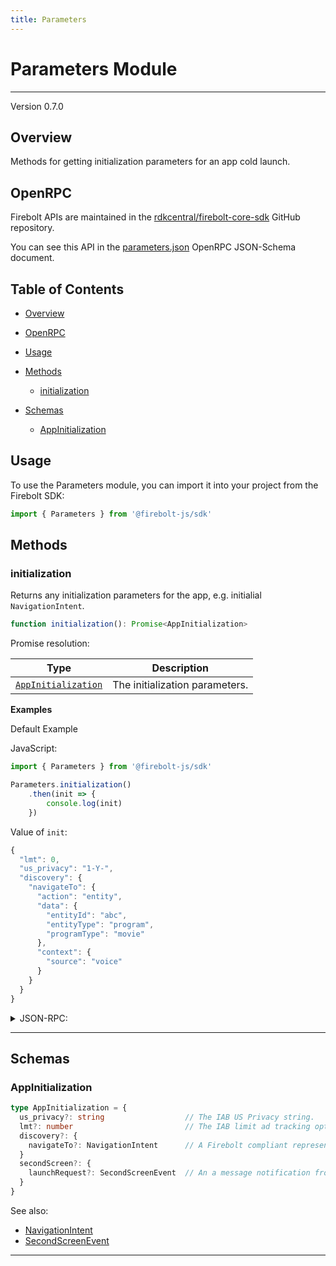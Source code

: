 ```yaml
---
title: Parameters
---
```


# Parameters Module
---
Version 0.7.0

## Overview
 Methods for getting initialization parameters for an app cold launch.

## OpenRPC
Firebolt APIs are maintained in the [rdkcentral/firebolt-core-sdk](https://github.com/rdkcentral/firebolt-core-sdk) GitHub repository.

You can see this API in the [parameters.json](https://github.com/rdkcentral/firebolt-core-sdk/blob/main/src/modules/parameters.json) OpenRPC JSON-Schema document. 

## Table of Contents
 - [Overview](#overview)
 - [OpenRPC](#openrpc)
 - [Usage](#usage)
 - [Methods](#methods)
    - [initialization](#initialization)



 - [Schemas](#schemas)
    - [AppInitialization](#appinitialization)

<span></span>

## Usage
To use the Parameters module, you can import it into your project from the Firebolt SDK:

```javascript
import { Parameters } from '@firebolt-js/sdk'
```


## Methods
### initialization

Returns any initialization parameters for the app, e.g. initialial `NavigationIntent`.

```typescript
function initialization(): Promise<AppInitialization>
```


Promise resolution:

| Type | Description |
| ---- | ----------- |
| [`AppInitialization`](#appinitialization) | The initialization parameters. |


**Examples**

Default Example

JavaScript:

```javascript
import { Parameters } from '@firebolt-js/sdk'

Parameters.initialization()
    .then(init => {
        console.log(init)
    })
```
Value of `init`:

```javascript
{
  "lmt": 0,
  "us_privacy": "1-Y-",
  "discovery": {
    "navigateTo": {
      "action": "entity",
      "data": {
        "entityId": "abc",
        "entityType": "program",
        "programType": "movie"
      },
      "context": {
        "source": "voice"
      }
    }
  }
}
```


<details>
  <summary>JSON-RPC:</summary>

Request:

```json
{
  "jsonrpc": "2.0",
  "id": 1,
  "method": "parameters.initialization",
  "params": {}
}
```

Response:

```json
{
  "jsonrpc": "2.0",
  "id": 1,
  "result": {
    "lmt": 0,
    "us_privacy": "1-Y-",
    "discovery": {
      "navigateTo": {
        "action": "entity",
        "data": {
          "entityId": "abc",
          "entityType": "program",
          "programType": "movie"
        },
        "context": {
          "source": "voice"
        }
      }
    }
  }
}
```

</details>




---










## Schemas

### AppInitialization


```typescript
type AppInitialization = {
  us_privacy?: string                  // The IAB US Privacy string.
  lmt?: number                         // The IAB limit ad tracking opt out value.
  discovery?: {
    navigateTo?: NavigationIntent      // A Firebolt compliant representation of a user intention to navigate to a specific place in an app.
  }
  secondScreen?: {
    launchRequest?: SecondScreenEvent  // An a message notification from a second screen device
  }
}
```

See also: 

 - [NavigationIntent](../schemas/intents#navigationintent)
 - [SecondScreenEvent](../schemas/secondscreen#secondscreenevent)

---


